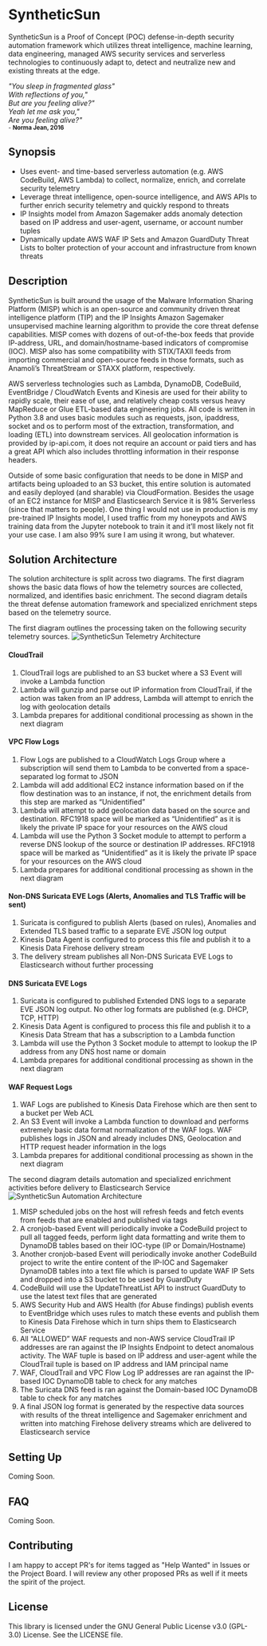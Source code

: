# SyntheticSun
SyntheticSun is a Proof of Concept (POC) defense-in-depth security automation framework which utilizes threat intelligence, machine learning, data engineering, managed AWS security services and serverless technologies to continuously adapt to, detect and neutralize new and existing threats at the edge.

*"You sleep in fragmented glass"*</br>
*With reflections of you,"*</br>
*But are you feeling alive?"*</br>
*Yeah let me ask you,"*</br>
*Are you feeling alive?"*</br>
<sub>- **Norma Jean, 2016**</sub>

## Synopsis
-	Uses event- and time-based serverless automation (e.g. AWS CodeBuild, AWS Lambda) to collect, normalize, enrich, and correlate security telemetry
-	Leverage threat intelligence, open-source intelligence, and AWS APIs to further enrich security telemetry and quickly respond to threats
-	IP Insights model from Amazon Sagemaker adds anomaly detection based on IP address and user-agent, username, or account number tuples
-	Dynamically update AWS WAF IP Sets and Amazon GuardDuty Threat Lists to bolter protection of your account and infrastructure from known threats

## Description
SyntheticSun is built around the usage of the Malware Information Sharing Platform (MISP) which is an open-source and community driven threat intelligence platform (TIP) and the IP Insights Amazon Sagemaker unsupervised machine learning algorithm to provide the core threat defense capabilities. MISP comes with dozens of out-of-the-box feeds that provide IP-address, URL, and domain/hostname-based indicators of compromise (IOC). MISP also has some compatibility with STIX/TAXII feeds from importing commercial and open-source feeds in those formats, such as Anamoli’s ThreatStream or STAXX platform, respectively.

AWS serverless technologies such as Lambda, DynamoDB, CodeBuild, EventBridge / CloudWatch Events and Kinesis are used for their ability to rapidly scale, their ease of use, and relatively cheap costs versus heavy MapReduce or Glue ETL-based data engineering jobs. All code is written in Python 3.8 and uses basic modules such as requests, json, ipaddress, socket and os to perform most of the extraction, transformation, and loading (ETL) into downstream services. All geolocation information is provided by ip-api.com, it does not require an account or paid tiers and has a great API which also includes throttling information in their response headers.

Outside of some basic configuration that needs to be done in MISP and artifacts being uploaded to an S3 bucket, this entire solution is automated and easily deployed (and sharable) via CloudFormation. Besides the usage of an EC2 instance for MISP and Elasticsearch Service it is 98% Serverless (since that matters to people). One thing I would not use in production is my pre-trained IP Insights model, I used traffic from my honeypots and AWS training data from the Jupyter notebook to train it and it’ll most likely not fit your use case. I am also 99% sure I am using it wrong, but whatever.

## Solution Architecture
The solution architecture is split across two diagrams. The first diagram shows the basic data flows of how the telemetry sources are collected, normalized, and identifies basic enrichment. The second diagram details the threat defense automation framework and specialized enrichment steps based on the telemetry source.

The first diagram outlines the processing taken on the following security telemetry sources.
![SyntheticSun Telemetry Architecture](https://github.com/jonrau1/SyntheticSun/blob/master/img/syntheticsun-telemetry-diagram.jpg)

#### CloudTrail
1.	CloudTrail logs are published to an S3 bucket where a S3 Event will invoke a Lambda function
2.	Lambda will gunzip and parse out IP information from CloudTrail, if the action was taken from an IP address, Lambda will attempt to enrich the log with geolocation details
3.	Lambda prepares for additional conditional processing as shown in the next diagram
#### VPC Flow Logs
1.	Flow Logs are published to a CloudWatch Logs Group where a subscription will send them to Lambda to be converted from a space-separated log format to JSON
2.	Lambda will add additional EC2 instance information based on if the flow destination was to an instance, if not, the enrichment details from this step are marked as “Unidentified”
3.	Lambda will attempt to add geolocation data based on the source and destination. RFC1918 space will be marked as “Unidentified” as it is likely the private IP space for your resources on the AWS cloud
4.	Lambda will use the Python 3 Socket module to attempt to perform a reverse DNS lookup of the source or destination IP addresses. RFC1918 space will be marked as “Unidentified” as it is likely the private IP space for your resources on the AWS cloud
5.	Lambda prepares for additional conditional processing as shown in the next diagram
#### Non-DNS Suricata EVE Logs (Alerts, Anomalies and TLS Traffic will be sent)
1.	Suricata is configured to publish Alerts (based on rules), Anomalies and Extended TLS based traffic to a separate EVE JSON log output
2.	Kinesis Data Agent is configured to process this file and publish it to a Kinesis Data Firehose delivery stream
3.	The delivery stream publishes all Non-DNS Suricata EVE Logs to Elasticsearch without further processing
#### DNS Suricata EVE Logs
1.	Suricata is configured to published Extended DNS logs to a separate EVE JSON log output. No other log formats are published (e.g. DHCP, TCP, HTTP)
2.	Kinesis Data Agent is configured to process this file and publish it to a Kinesis Data Stream that has a subscription to a Lambda function
3.	Lambda will use the Python 3 Socket module to attempt to lookup the IP address from any DNS host name or domain
4.	Lambda prepares for additional conditional processing as shown in the next diagram
#### WAF Request Logs
1.	WAF Logs are published to Kinesis Data Firehose which are then sent to a bucket per Web ACL
2.	An S3 Event will invoke a Lambda function to download and performs extremely basic data format normalization of the WAF logs. WAF publishes logs in JSON and already includes DNS, Geolocation and HTTP request header information in the logs
3.	Lambda prepares for additional conditional processing as shown in the next diagram

The second diagram details automation and specialized enrichment activities before delivery to Elasticsearch Service
![SyntheticSun Automation Architecture](https://github.com/jonrau1/SyntheticSun/blob/master/img/syntheticsun-automation-diagram.jpg)

1.	MISP scheduled jobs on the host will refresh feeds and fetch events from feeds that are enabled and published via tags
2.	A cronjob-based Event will periodically invoke a CodeBuild project to pull all tagged feeds, perform light data formatting and write them to DynamoDB tables based on their IOC-type (IP or Domain/Hostname)
3.	Another cronjob-based Event will periodically invoke another CodeBuild project to write the entire content of the IP-IOC and Sagemaker DynamoDB tables into a text file which is parsed to update WAF IP Sets and dropped into a S3 bucket to be used by GuardDuty
4.	CodeBuild will use the UpdateThreatList API to instruct GuardDuty to use the latest text files that are generated
5.	AWS Security Hub and AWS Health (for Abuse findings) publish events to EventBridge which uses rules to match these events and publish them to Kinesis Data Firehose which in turn ships them to Elasticsearch Service
6.	All “ALLOWED” WAF requests and non-AWS service CloudTrail IP addresses are ran against the IP Insights Endpoint to detect anomalous activity. The WAF tuple is based on IP address and user-agent while the CloudTrail tuple is based on IP address and IAM principal name
7.	WAF, CloudTrail and VPC Flow Log IP addresses are ran against the IP-based IOC DynamoDB table to check for any matches
8.	The Suricata DNS feed is ran against the Domain-based IOC DynamoDB table to check for any matches
9.	A final JSON log format is generated by the respective data sources with results of the threat intelligence and Sagemaker enrichment and written into matching Firehose delivery streams which are delivered to Elasticsearch service

## Setting Up
Coming Soon.

## FAQ
Coming Soon.

## Contributing
I am happy to accept PR's for items tagged as "Help Wanted" in Issues or the Project Board. I will review any other proposed PRs as well if it meets the spirit of the project.

## License
This library is licensed under the GNU General Public License v3.0 (GPL-3.0) License. See the LICENSE file.